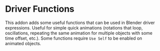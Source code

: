 # Driver Functions

This addon adds some useful functions that can be used in Blender driver expressions. Useful for simple quick animations (rotations that loop, oscillations, repeating the same animation for multiple objects with some time offset, etc.). Some functions require `Use Self` to be enabled on animated objects.